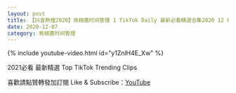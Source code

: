 ```yaml
---
layout: post
title: 【抖音熱搜2020】焉栩嘉时间管理 1 TikTok Daily 最新必看精選合集2020 12 07
date: 2020-12-07
category: 焉栩嘉时间管理
---
```


{% include youtube-video.html id="y1ZnlH4E_Xw" %}

2021必看 最新精選 Top TikTok Trending Clips

喜歡請點贊轉發加訂閱 Like & Subscribe：[YouTube](https://www.youtube.com/channel/UCAoR7VcanIPd04uEq_GIylA/videos)

